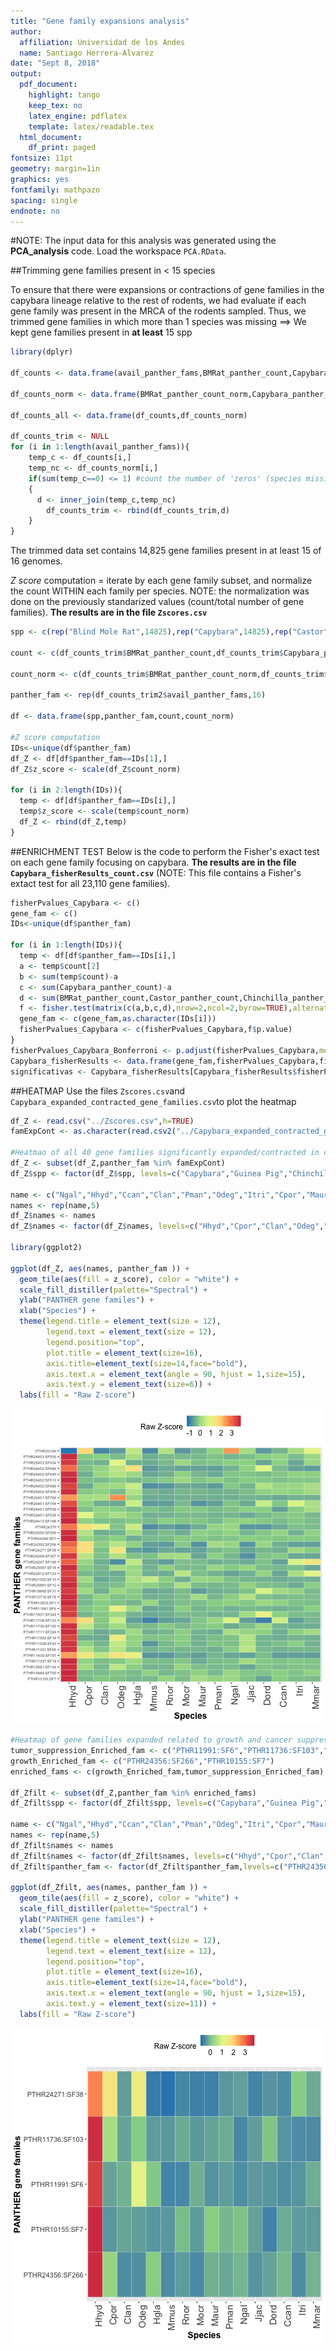 ```yaml
---
title: "Gene family expansions analysis"
author:
  affiliation: Universidad de los Andes
  name: Santiago Herrera-Alvarez
date: "Sept 8, 2018"
output:
  pdf_document:
    highlight: tango
    keep_tex: no
    latex_engine: pdflatex
    template: latex/readable.tex
  html_document:
    df_print: paged
fontsize: 11pt
geometry: margin=1in
graphics: yes
fontfamily: mathpazo
spacing: single
endnote: no
---
```




#NOTE:
The input data for this analysis was generated using the **PCA_analysis** code. Load the workspace `PCA.RData`.

##Trimming gene families present in < 15 species

To ensure that there were expansions or contractions of gene families in the capybara lineage relative to the rest of rodents, we had evaluate if each gene family was present in the MRCA of the rodents sampled. Thus, we trimmed gene families in which more than 1 species was missing ==> We kept gene families present in **at least** 15 spp


```r
library(dplyr)

df_counts <- data.frame(avail_panther_fams,BMRat_panther_count,Capybara_panther_count,Castor_panther_count,Chinchilla_panther_count,DeerMouse_panther_count,Degu_panther_count,GrSquirrel_panther_count,GuineaPig_panther_count,Hamster_panther_count,Jerboa_panther_count,KangRat_panther_count,Marmota_panther_count,Mouse_panther_count,NMRat_panther_count,Rat_panther_count,Vole_panther_count)

df_counts_norm <- data.frame(BMRat_panther_count_norm,Capybara_panther_count_norm,Castor_panther_count_norm,Chinchilla_panther_count_norm,DeerMouse_panther_count_norm,Degu_panther_count_norm,GrSquirrel_panther_count_norm,GuineaPig_panther_count_norm,Hamster_panther_count_norm,Jerboa_panther_count_norm,KangRat_panther_count_norm,Marmota_panther_count_norm,Mouse_panther_count_norm,NMRat_panther_count_norm,Rat_panther_count_norm,Vole_panther_count_norm)

df_counts_all <- data.frame(df_counts,df_counts_norm)

df_counts_trim <- NULL
for (i in 1:length(avail_panther_fams)){
	temp_c <- df_counts[i,]
	temp_nc <- df_counts_norm[i,]
	if(sum(temp_c==0) <= 1) #count the number of 'zeros' (species missing for that particular gene family (i)), and extract the information only if 0 or 1 spp are missing
	{
	  d <- inner_join(temp_c,temp_nc)
		df_counts_trim <- rbind(df_counts_trim,d)
	}
}
```

The trimmed data set contains 14,825 gene families present in at least 15 of 16 genomes.

*Z score* computation = iterate by each gene family subset, and normalize the count WITHIN each family per species. NOTE: the normalization was done on the previously standarized values (count/total number of gene families). **The results are in the file  `Zscores.csv`**


```r
spp <- c(rep("Blind Mole Rat",14825),rep("Capybara",14825),rep("Castor",14825),rep("Chinchilla",14825),rep("Deer Mouse",14825),rep("Degu",14825),rep("Ground Squirrel",14825),rep("Guinea Pig",14825),rep("Hamster",14825),rep("Jerboa",14825),rep("Kangaroo Rat",14825),rep("Marmota",14825),rep("Mouse",14825),rep("Naked Mole Rat",14825),rep("Rat",14825),rep("Vole",14825))

count <- c(df_counts_trim$BMRat_panther_count,df_counts_trim$Capybara_panther_count,df_counts_trim$Castor_panther_count,df_counts_trim$Chinchilla_panther_count,df_counts_trim$DeerMouse_panther_count,df_counts_trim$Degu_panther_count,df_counts_trim$GrSquirrel_panther_count,df_counts_trim$GuineaPig_panther_count,df_counts_trim$Hamster_panther_count,df_counts_trim$Jerboa_panther_count,df_counts_trim$KangRat_panther_count,df_counts_trim$Marmota_panther_count,df_counts_trim$Mouse_panther_count,df_counts_trim$NMRat_panther_count,df_counts_trim$Rat_panther_count,df_counts_trim$Vole_panther_count)

count_norm <- c(df_counts_trim$BMRat_panther_count_norm,df_counts_trim$Capybara_panther_count_norm,df_counts_trim$Castor_panther_count_norm,df_counts_trim$Chinchilla_panther_count_norm,df_counts_trim$DeerMouse_panther_count_norm,df_counts_trim$Degu_panther_count_norm,df_counts_trim$GrSquirrel_panther_count_norm,df_counts_trim$GuineaPig_panther_count_norm,df_counts_trim$Hamster_panther_count_norm,df_counts_trim$Jerboa_panther_count_norm,df_counts_trim$KangRat_panther_count_norm,df_counts_trim$Marmota_panther_count_norm,df_counts_trim$Mouse_panther_count_norm,df_counts_trim$NMRat_panther_count_norm,df_counts_trim$Rat_panther_count_norm,df_counts_trim$Vole_panther_count_norm)

panther_fam <- rep(df_counts_trim2$avail_panther_fams,16)

df <- data.frame(spp,panther_fam,count,count_norm)

#Z score computation
IDs<-unique(df$panther_fam)
df_Z <- df[df$panther_fam==IDs[1],]
df_Z$z_score <- scale(df_Z$count_norm)

for (i in 2:length(IDs)){ 
  temp <- df[df$panther_fam==IDs[i],]
  temp$z_score <- scale(temp$count_norm)
  df_Z <- rbind(df_Z,temp)
}
```


##ENRICHMENT TEST
Below is the code to perform the Fisher's exact test on each gene family focusing on capybara. **The results are in the file `Capybara_fisherResults_count.csv`** (NOTE: This file contains a Fisher's extact test for all 23,110 gene families).


```r
fisherPvalues_Capybara <- c()
gene_fam <- c()
IDs<-unique(df$panther_fam)

for (i in 1:length(IDs)){ 
  temp <- df[df$panther_fam==IDs[i],]
  a <- temp$count[2]
  b <- sum(temp$count)-a
  c <- sum(Capybara_panther_count)-a
  d <- sum(BMRat_panther_count,Castor_panther_count,Chinchilla_panther_count,DeerMouse_panther_count,Degu_panther_count,GrSquirrel_panther_count,GuineaPig_panther_count,Hamster_panther_count,Jerboa_panther_count,KangRat_panther_count,Marmota_panther_count,Mouse_panther_count,NMRat_panther_count,Rat_panther_count,Vole_panther_count)-b
  f <- fisher.test(matrix(c(a,b,c,d),nrow=2,ncol=2,byrow=TRUE),alternative="two.sided")
  gene_fam <- c(gene_fam,as.character(IDs[i]))
  fisherPvalues_Capybara <- c(fisherPvalues_Capybara,f$p.value)
}
fisherPvalues_Capybara_Bonferroni <- p.adjust(fisherPvalues_Capybara,method="bonferroni",n=length(fisherPvalues_Capybara))
Capybara_fisherResults <- data.frame(gene_fam,fisherPvalues_Capybara,fisherPvalues_Capybara_Bonferroni)
significativas <- Capybara_fisherResults[Capybara_fisherResults$fisherPvalues_Capybara_Bonferroni<0.05,]
```

##HEATMAP
Use the files `Zscores.csv`and `Capybara_expanded_contracted_gene_families.csv`to plot the heatmap


```r
df_Z <- read.csv("../Zscores.csv",h=TRUE)
famExpCont <- as.character(read.csv2("../Capybara_expanded_contracted_gene_families.csv",h=TRUE)$gene_fam)

#Heatmao of all 40 gene families significantly expanded/contracted in capybara
df_Z <- subset(df_Z,panther_fam %in% famExpCont)
df_Z$spp <- factor(df_Z$spp, levels=c("Capybara","Guinea Pig","Chinchilla","Degu","Naked Mole Rat","Mouse","Rat","Vole","Hamster","Deer Mouse","Blind Mole Rat","Jerboa","Kangaroo Rat","Castor","Ground Squirrel","Marmota")) #Sort spp

name <- c("Ngal","Hhyd","Ccan","Clan","Pman","Odeg","Itri","Cpor","Maur","Jjac","Dord","Mmar","Mmus","Hgla","Rnor","Mocr")
names <- rep(name,5)
df_Z$names <- names
df_Z$names <- factor(df_Z$names, levels=c("Hhyd","Cpor","Clan","Odeg","Hgla","Mmus","Rnor","Mocr","Maur","Pman","Ngal","Jjac","Dord","Ccan","Itri","Mmar")) #Sort spp

library(ggplot2)

ggplot(df_Z, aes(names, panther_fam )) +
  geom_tile(aes(fill = z_score), color = "white") +
  scale_fill_distiller(palette="Spectral") +
  ylab("PANTHER gene familes") +
  xlab("Species") +
  theme(legend.title = element_text(size = 12),
        legend.text = element_text(size = 12),
        legend.position="top",
        plot.title = element_text(size=16),
        axis.title=element_text(size=14,face="bold"),
        axis.text.x = element_text(angle = 90, hjust = 1,size=15),
        axis.text.y = element_text(size=6)) +
  labs(fill = "Raw Z-score") 
```

![plot of chunk unnamed-chunk-4](figure/unnamed-chunk-4-1.png)


```r
#Heatmap of gene families expanded related to growth and cancer suppression:
tumor_suppression_Enriched_fam <- c("PTHR11991:SF6","PTHR11736:SF103","PTHR24271:SF38")
growth_Enriched_fam <- c("PTHR24356:SF266","PTHR10155:SF7")
enriched_fams <- c(growth_Enriched_fam,tumor_suppression_Enriched_fam)

df_Zfilt <- subset(df_Z,panther_fam %in% enriched_fams)
df_Zfilt$spp <- factor(df_Zfilt$spp, levels=c("Capybara","Guinea Pig","Chinchilla","Degu","Naked Mole Rat","Mouse","Rat","Vole","Hamster","Deer Mouse","Blind Mole Rat","Jerboa","Kangaroo Rat","Castor","Ground Squirrel","Marmota")) #Sort spp

name <- c("Ngal","Hhyd","Ccan","Clan","Pman","Odeg","Itri","Cpor","Maur","Jjac","Dord","Mmar","Mmus","Hgla","Rnor","Mocr")
names <- rep(name,5)
df_Zfilt$names <- names
df_Zfilt$names <- factor(df_Zfilt$names, levels=c("Hhyd","Cpor","Clan","Odeg","Hgla","Mmus","Rnor","Mocr","Maur","Pman","Ngal","Jjac","Dord","Ccan","Itri","Mmar")) #Sort spp
df_Zfilt$panther_fam <- factor(df_Zfilt$panther_fam,levels=c("PTHR24356:SF266","PTHR10155:SF7","PTHR11991:SF6","PTHR11736:SF103","PTHR24271:SF38")) #Sort gene families

ggplot(df_Zfilt, aes(names, panther_fam )) +
  geom_tile(aes(fill = z_score), color = "white") +
  scale_fill_distiller(palette="Spectral") +
  ylab("PANTHER gene familes") +
  xlab("Species") +
  theme(legend.title = element_text(size = 12),
        legend.text = element_text(size = 12),
        legend.position="top",
        plot.title = element_text(size=16),
        axis.title=element_text(size=14,face="bold"),
        axis.text.x = element_text(angle = 90, hjust = 1,size=15),
        axis.text.y = element_text(size=11)) +
  labs(fill = "Raw Z-score") 
```

![plot of chunk unnamed-chunk-5](figure/unnamed-chunk-5-1.png)

